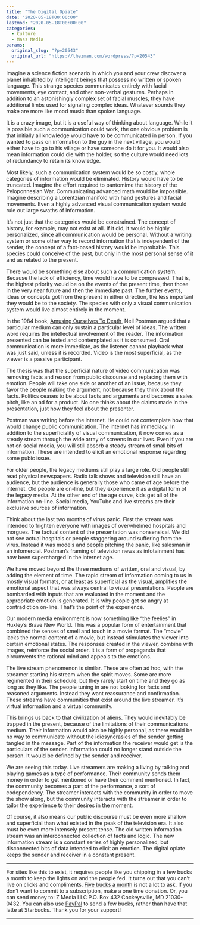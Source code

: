 ```yaml
---
title: "The Digital Opiate"
date: "2020-05-18T00:00:00"
lastmod: "2020-05-18T00:00:00"
categories:
  - Culture
  - Mass Media
params:
  original_slug: "?p=20543"
  original_url: "https://thezman.com/wordpress/?p=20543"
---
```


Imagine a science fiction scenario in which you and your crew discover a
planet inhabited by intelligent beings that possess no written or spoken
language. This strange species communicates entirely with facial
movements, eye contact, and other non-verbal gestures. Perhaps in
addition to an astonishingly complex set of facial muscles, they have
additional limbs used for signaling complex ideas. Whatever sounds they
make are more like mood music than spoken language.

It is a crazy image, but it is a useful way of thinking about language.
While it is possible such a communication could work, the one obvious
problem is that initially all knowledge would have to be communicated in
person. If you wanted to pass on information to the guy in the next
village, you would either have to go to his village or have someone do
it for you. It would also mean information could die with the holder, so
the culture would need lots of redundancy to retain its knowledge.

Most likely, such a communication system would be so costly, whole
categories of information would be eliminated. History would have to be
truncated. Imagine the effort required to pantomime the history of the
Peloponnesian War. Communicating advanced math would be impossible.
Imagine describing a Lorentzian manifold with hand gestures and facial
movements. Even a highly advanced visual communication system would rule
out large swaths of information.

It’s not just that the categories would be constrained. The concept of
history, for example, may not exist at all. If it did, it would be
highly personalized, since all communication would be personal. Without
a writing system or some other way to record information that is
independent of the sender, the concept of a fact-based history would be
improbable. This species could conceive of the past, but only in the
most personal sense of it and as related to the present.

There would be something else about such a communication system. Because
the lack of efficiency, time would have to be compressed. That is, the
highest priority would be on the events of the present time, then those
in the very near future and then the immediate past. The further events,
ideas or concepts got from the present in either direction, the less
important they would be to the society. The species with only a visual
communication system would live almost entirely in the moment.

In the 1984 book, <a
href="https://www.amazon.com/Amusing-Ourselves-Death-Discourse-Business/dp/014303653X"
rel="noopener noreferrer" target="_blank">Amusing Ourselves To Death</a>,
Neil Postman argued that a particular medium can only sustain a
particular level of ideas. The written word requires the intellectual
involvement of the reader. The information presented can be tested and
contemplated as it is consumed. Oral communication is more immediate, as
the listener cannot playback what was just said, unless it is recorded.
Video is the most superficial, as the viewer is a passive participant.

The thesis was that the superficial nature of video communication was
removing facts and reason from public discourse and replacing them with
emotion. People will take one side or another of an issue, because they
favor the people making the argument, not because they think about the
facts. Politics ceases to be about facts and arguments and becomes a
sales pitch, like an ad for a product. No one thinks about the claims
made in the presentation, just how they feel about the presenter.

Postman was writing before the internet. He could not contemplate how
that would change public communication. The internet has immediacy. In
addition to the superficiality of visual communication, it now comes as
a steady stream through the wide array of screens in our lives. Even if
you are not on social media, you will still absorb a steady stream of
small bits of information. These are intended to elicit an emotional
response regarding some pubic issue.

For older people, the legacy mediums still play a large role. Old people
still read physical newspapers. Radio talk shows and television still
have an audience, but the audience is generally those who came of age
before the internet. Old people are on-line, but they experience it as a
digital form of the legacy media. At the other end of the age curve,
kids get all of the information on-line. Social media, YouTube and live
streams are their exclusive sources of information.

Think about the last two months of virus panic. First the stream was
intended to frighten everyone with images of overwhelmed hospitals and
morgues. The factual content of the presentation was nonsensical. We did
not see actual hospitals or people staggering around suffering from the
virus. Instead it was models and people pitching the panic, like
salesman in an infomercial. Postman’s framing of television news as
infotainment has now been supercharged in the internet age.

We have moved beyond the three mediums of written, oral and visual, by
adding the element of time. The rapid stream of information coming to us
in mostly visual formats, or at least as superficial as the visual,
amplifies the emotional aspect that was always central to visual
presentations. People are bombarded with inputs that are evaluated in
the moment and the appropriate emotion is generated. It is why people
get so angry at contradiction on-line. That’s the point of the
experience.

Our modern media environment is now something like “the feelies” in
Huxley’s Brave New World. This was a popular form of entertainment that
combined the senses of smell and touch in a movie format. The “movie”
lacks the normal content of a movie, but instead stimulates the viewer
into certain emotional states. The responses created in the viewer,
combine with images, reinforce the social order. It is a form of
propaganda that circumvents the rational mind and appeals to the
emotions.

The live stream phenomenon is similar. These are often ad hoc, with the
streamer starting his stream when the spirit moves. Some are more
regimented in their schedule, but they rarely start on time and they go
as long as they like. The people tuning in are not looking for facts and
reasoned arguments. Instead they want reassurance and confirmation.
These streams have communities that exist around the live streamer. It’s
virtual information and a virtual community.

This brings us back to that civilization of aliens. They would
inevitably be trapped in the present, because of the limitations of
their communications medium. Their information would also be highly
personal, as there would be no way to communicate without the
idiosyncrasies of the sender getting tangled in the message. Part of the
information the receiver would get is the particulars of the sender.
Information could no longer stand outside the person. It would be
defined by the sender and receiver.

We are seeing this today. Live streamers are making a living by talking
and playing games as a type of performance. Their community sends them
money in order to get mentioned or have their comment mentioned. In
fact, the community becomes a part of the performance, a sort of
codependency. The streamer interacts with the community in order to move
the show along, but the community interacts with the streamer in order
to tailor the experience to their desires in the moment.

Of course, it also means our public discourse must be even more shallow
and superficial than what existed in the peak of the television era. It
also must be even more intensely present tense. The old written
information stream was an interconnected collection of facts and logic.
The new information stream is a constant series of highly personalized,
but disconnected bits of data intended to elicit an emotion. The digital
opiate keeps the sender and receiver in a constant present.

------------------------------------------------------------------------

For sites like this to exist, it requires people like you chipping in a
few bucks a month to keep the lights on and the people fed. It turns out
that you can’t live on clicks and compliments.
<a href="https://www.subscribestar.com/the-z-blog"
rel="noopener noreferrer" target="_blank">Five bucks a month</a> is not
a lot to ask. If you don’t want to commit to a subscription, make a one
time donation. Or, you can send money to: Z Media LLC P.O. Box 432
Cockeysville, MD 21030-0432. You can also use <a
href="https://www.paypal.com/cgi-bin/webscr?cmd=_s-xclick&amp;hosted_button_id=UDAS2Q8JYA6CN&amp;source=url"
rel="noopener noreferrer" target="_blank">PayPal</a> to send a few
bucks, rather than have that latte at Starbucks. Thank you for your
support!

------------------------------------------------------------------------
